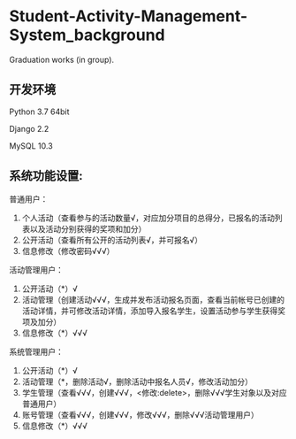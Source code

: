 # Student-Activity-Management-System_background

Graduation works (in group).

## 开发环境
Python 3.7 64bit

Django 2.2

MySQL 10.3

## 系统功能设置:
普通用户： 
1. 个人活动（查看参与的活动数量√，对应加分项目的总得分，已报名的活动列表以及活动分别获得的奖项和加分） 
2. 公开活动（查看所有公开的活动列表√，并可报名√） 
3. 信息修改（修改密码√√√）

活动管理用户： 
1. 公开活动（*）√
2. 活动管理（创建活动√√√，生成并发布活动报名页面，查看当前帐号已创建的活动详情，并可修改活动详情，添加导入报名学生，设置活动参与学生获得奖项及加分） 
3. 信息修改（*）√√√

系统管理用户： 
1. 公开活动（*）√
2. 活动管理（*，删除活动√，删除活动中报名人员√，修改活动加分）
3. 学生管理（查看√√√，创建√√√，<修改:delete>，删除√√√学生对象以及对应普通用户）
4. 账号管理（查看√√√，创建√√√，修改√√√，删除√√√活动管理用户）
5. 信息修改（*）√√√